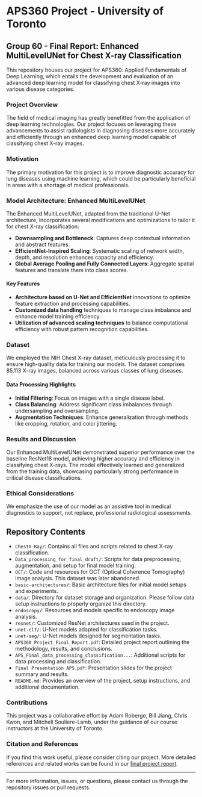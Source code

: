 # APS360 Project - University of Toronto
## Group 60 - Final Report: Enhanced MultiLevelUNet for Chest X-ray Classification

This repository houses our project for APS360: Applied Fundamentals of Deep Learning, which entails the development and evaluation of an advanced deep learning model for classifying chest X-ray images into various disease categories.

### Project Overview
The field of medical imaging has greatly benefitted from the application of deep learning technologies. Our project focuses on leveraging these advancements to assist radiologists in diagnosing diseases more accurately and efficiently through an enhanced deep learning model capable of classifying chest X-ray images.

### Motivation
The primary motivation for this project is to improve diagnostic accuracy for lung diseases using machine learning, which could be particularly beneficial in areas with a shortage of medical professionals.

### Model Architecture: Enhanced MultiLevelUNet
The Enhanced MultiLevelUNet, adapted from the traditional U-Net architecture, incorporates several modifications and optimizations to tailor it for chest X-ray classification:

- **Downsampling and Bottleneck**: Captures deep contextual information and abstract features.
- **EfficientNet-Inspired Scaling**: Systematic scaling of network width, depth, and resolution enhances capacity and efficiency.
- **Global Average Pooling and Fully Connected Layers**: Aggregate spatial features and translate them into class scores.

#### Key Features
- **Architecture based on U-Net and EfficientNet** innovations to optimize feature extraction and processing capabilities.
- **Customized data handling** techniques to manage class imbalance and enhance model training efficiency.
- **Utilization of advanced scaling techniques** to balance computational efficiency with robust pattern recognition capabilities.

### Dataset
We employed the NIH Chest X-ray dataset, meticulously processing it to ensure high-quality data for training our models. The dataset comprises 85,113 X-ray images, balanced across various classes of lung diseases.

#### Data Processing Highlights
- **Initial Filtering**: Focus on images with a single disease label.
- **Class Balancing**: Address significant class imbalances through undersampling and oversampling.
- **Augmentation Techniques**: Enhance generalization through methods like cropping, rotation, and color jittering.

### Results and Discussion
Our Enhanced MultiLevelUNet demonstrated superior performance over the baseline ResNet18 model, achieving higher accuracy and efficiency in classifying chest X-rays. The model effectively learned and generalized from the training data, showcasing particularly strong performance in critical disease classifications.

### Ethical Considerations
We emphasize the use of our model as an assistive tool in medical diagnostics to support, not replace, professional radiological assessments.

## Repository Contents
- `ChestX-Ray/`: Contains all files and scripts related to chest X-ray classification.
- `Data_processing_for_final_draft/`: Scripts for data preprocessing, augmentation, and setup for final model training.
- `OCT/`: Code and resources for OCT (Optical Coherence Tomography) image analysis. This dataset was later abandoned. 
- `basic-architectures/`: Basic architecture files for initial model setups and experiments.
- `data/`: Directory for dataset storage and organization. Please follow data setup instructions to properly organize this directory.
- `endoscopy/`: Resources and models specific to endoscopy image analysis.
- `resnet/`: Customized ResNet architectures used in the project.
- `unet-clf/`: U-Net models adapted for classification tasks.
- `unet-seg/`: U-Net models designed for segmentation tasks.
- `APS360_Project_Final_Report.pdf`: Detailed project report outlining the methodology, results, and conclusions.
- `APS_Final_data_processing_classification...`: Additional scripts for data processing and classification.
- `Final Presentation APS.pdf`: Presentation slides for the project summary and results.
- `README.md`: Provides an overview of the project, setup instructions, and additional documentation.


### Contributions
This project was a collaborative effort by Adam Roberge, Bill Jiang, Chris Kwon, and Mitchell Souliere-Lamb, under the guidance of our course instructors at the University of Toronto.

### Citation and References
If you find this work useful, please consider citing our project. More detailed references and related works can be found in our [final project report](APS360_Project_Final_Report.pdf).

---
For more information, issues, or questions, please contact us through the repository issues or pull requests.

